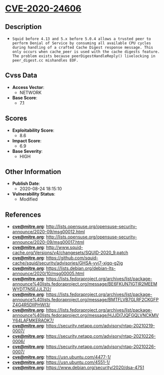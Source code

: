 
# [CVE-2020-24606](http://lists.opensuse.org/opensuse-security-announce/2020-09/msg00012.html)

## Description

- `Squid before 4.13 and 5.x before 5.0.4 allows a trusted peer to perform Denial of Service by consuming all available CPU cycles during handling of a crafted Cache Digest response message. This only occurs when cache_peer is used with the cache digests feature. The problem exists because peerDigestHandleReply() livelocking in peer_digest.cc mishandles EOF.`

## Cvss Data

- **Access Vector**:
  - NETWORK
- **Base Score**:
  - 7.1

## Scores

- **Exploitability Score**:
  - 8.6
- **Impact Score**:
  - 6.9
- **Base Severity**:
  - HIGH

## Other Information

- **Publish Date**:
  - 2020-08-24 18:15:10
- **Vulnerability Status**:
  - Modified

## References

- **cve@mitre.org**: http://lists.opensuse.org/opensuse-security-announce/2020-09/msg00012.html
- **cve@mitre.org**: http://lists.opensuse.org/opensuse-security-announce/2020-09/msg00017.html
- **cve@mitre.org**: http://www.squid-cache.org/Versions/v4/changesets/SQUID-2020_9.patch
- **cve@mitre.org**: https://github.com/squid-cache/squid/security/advisories/GHSA-vvj7-xjgq-g2jg
- **cve@mitre.org**: https://lists.debian.org/debian-lts-announce/2020/10/msg00005.html
- **cve@mitre.org**: https://lists.fedoraproject.org/archives/list/package-announce%40lists.fedoraproject.org/message/BE6FKUN7IGTIR2MEEMWYDT7N5EJJLZI2/
- **cve@mitre.org**: https://lists.fedoraproject.org/archives/list/package-announce%40lists.fedoraproject.org/message/BMTFLVB7GLRF2CKGFPZ4G4R5DIIPHWI3/
- **cve@mitre.org**: https://lists.fedoraproject.org/archives/list/package-announce%40lists.fedoraproject.org/message/HJJDI7JQFGQLVNCKMVY64LAFMKERAOK7/
- **cve@mitre.org**: https://security.netapp.com/advisory/ntap-20210219-0007/
- **cve@mitre.org**: https://security.netapp.com/advisory/ntap-20210226-0006/
- **cve@mitre.org**: https://security.netapp.com/advisory/ntap-20210226-0007/
- **cve@mitre.org**: https://usn.ubuntu.com/4477-1/
- **cve@mitre.org**: https://usn.ubuntu.com/4551-1/
- **cve@mitre.org**: https://www.debian.org/security/2020/dsa-4751

